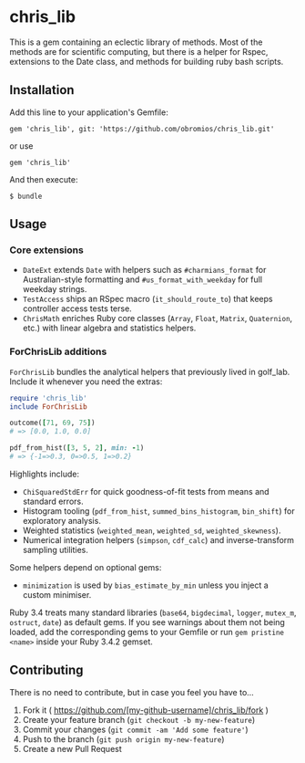 # chris_lib

This is a gem containing an eclectic library of methods. Most of the methods are for scientific computing, but there is a helper for Rspec, extensions to the Date class, and methods for building ruby bash scripts.

## Installation

Add this line to your application's Gemfile:

```
gem 'chris_lib', git: 'https://github.com/obromios/chris_lib.git'
```
or use
```
gem 'chris_lib'
```

And then execute:

    $ bundle

## Usage

### Core extensions

- `DateExt` extends `Date` with helpers such as `#charmians_format` for Australian-style formatting and `#us_format_with_weekday` for full weekday strings.
- `TestAccess` ships an RSpec macro (`it_should_route_to`) that keeps controller access tests terse.
- `ChrisMath` enriches Ruby core classes (`Array`, `Float`, `Matrix`, `Quaternion`, etc.) with linear algebra and statistics helpers.

### ForChrisLib additions

`ForChrisLib` bundles the analytical helpers that previously lived in golf_lab. Include it whenever you need the extras:

```ruby
require 'chris_lib'
include ForChrisLib

outcome([71, 69, 75])
# => [0.0, 1.0, 0.0]

pdf_from_hist([3, 5, 2], min: -1)
# => {-1=>0.3, 0=>0.5, 1=>0.2}
```

Highlights include:

- `ChiSquaredStdErr` for quick goodness-of-fit tests from means and standard errors.
- Histogram tooling (`pdf_from_hist`, `summed_bins_histogram`, `bin_shift`) for exploratory analysis.
- Weighted statistics (`weighted_mean`, `weighted_sd`, `weighted_skewness`).
- Numerical integration helpers (`simpson`, `cdf_calc`) and inverse-transform sampling utilities.

Some helpers depend on optional gems:

- `minimization` is used by `bias_estimate_by_min` unless you inject a custom minimiser.

Ruby 3.4 treats many standard libraries (`base64`, `bigdecimal`, `logger`, `mutex_m`, `ostruct`, `date`) as default gems. If you see warnings about them not being loaded, add the corresponding gems to your Gemfile or run `gem pristine <name>` inside your Ruby 3.4.2 gemset.

## Contributing
There is no need to contribute, but in case you feel you have to...

1. Fork it ( https://github.com/[my-github-username]/chris_lib/fork )
2. Create your feature branch (`git checkout -b my-new-feature`)
3. Commit your changes (`git commit -am 'Add some feature'`)
4. Push to the branch (`git push origin my-new-feature`)
5. Create a new Pull Request
